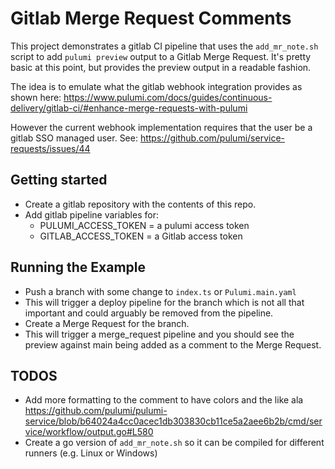 # Gitlab Merge Request Comments
This project demonstrates a gitlab CI pipeline that uses the `add_mr_note.sh` script to add `pulumi preview` output to a Gitlab Merge Request. It's pretty basic at this point, but provides the preview output in a readable fashion. 

The idea is to emulate what the gitlab webhook integration provides as shown here:
https://www.pulumi.com/docs/guides/continuous-delivery/gitlab-ci/#enhance-merge-requests-with-pulumi

However the current webhook implementation requires that the user be a gitlab SSO managed user.
See: https://github.com/pulumi/service-requests/issues/44 

## Getting started
* Create a gitlab repository with the contents of this repo.
* Add gitlab pipeline variables for:
  * PULUMI_ACCESS_TOKEN = a pulumi access token
  * GITLAB_ACCESS_TOKEN = a Gitlab access token

## Running the Example
* Push a branch with some change to `index.ts` or `Pulumi.main.yaml`
* This will trigger a deploy pipeline for the branch which is not all that important and could arguably be removed from the pipeline.
* Create a Merge Request for the branch.
* This will trigger a merge_request pipeline and you should see the preview against main being added as a comment to the Merge Request.

## TODOS
* Add more formatting to the comment to have colors and the like ala https://github.com/pulumi/pulumi-service/blob/b64024a4cc0acec1db303830cb11ce5a2aee6b2b/cmd/service/workflow/output.go#L580 
* Create a go version of `add_mr_note.sh` so it can be compiled for different runners (e.g. Linux or Windows)
